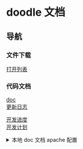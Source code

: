 # doodle 文档

## 导航

### 文件下载

[打开列表](/download_files/index.html ':ignore')

### 代码文档

[doc](/DOXYGEN_DOC/index.html ':ignore')  
[更新日志](/DOXYGEN_DOC/update.html ':ignore')

[开发进度](schedule.md)  
[开发计划](development_plan.md)


<details>  
<summary>本地 doc 文档 apache 配置 </summary>  

``` xml
Define DOCROOT "E:/Doodle"
DocumentRoot "${DOCROOT}/docs"
<Directory "${DOCROOT}/docs">
    Options Indexes MultiViews FollowSymlinks
    AllowOverride None
</Directory>

Alias "/download_files" "${DOCROOT}/build/html/file"
<Directory "${DOCROOT}/build/html/file">
    Options Indexes FollowSymLinks MultiViews
    AllowOverride None
    Require all granted
</Directory>

Alias "/DOXYGEN_DOC" "${DOCROOT}/build/html"
<Directory "${DOCROOT}/build/html">
    Options Indexes FollowSymLinks MultiViews
    AllowOverride None
    Require all granted
</Directory>

```

<summary>c++ 示例 </summary>
</details>
